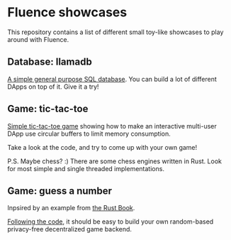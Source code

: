 # Fluence showcases
This repository contains a list of different small toy-like showcases to play around with Fluence.

## Database: llamadb
[A simple general purpose SQL database](llamadb/). You can build a lot of different DApps on top of it. Give it a try!

## Game: tic-tac-toe
[Simple tic-tac-toe game](tic-tac-toe/) showing how to make an interactive multi-user DApp use circular buffers to limit memory consumption. 

Take a look at the code, and try to come up with your own game! 

P.S. Maybe chess? :) There are some chess engines written in Rust. Look for most simple and single threaded implementations.

## Game: guess a number
Inpsired by an example from [the Rust Book](https://doc.rust-lang.org/1.30.0/book/second-edition/ch02-00-guessing-game-tutorial.html). 

[Following the code](guessing-game/), it should be easy to build your own random-based privacy-free decentralized game backend.

